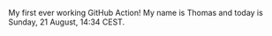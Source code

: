 My first ever working GitHub Action!
My name is Thomas and today is Sunday, 21 August, 14:34 CEST. 

